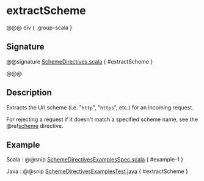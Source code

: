 # extractScheme

@@@ div { .group-scala }

## Signature

@@signature [SchemeDirectives.scala](/pekko-http/src/main/scala/akka/http/scaladsl/server/directives/SchemeDirectives.scala) { #extractScheme }

@@@

## Description

Extracts the Uri scheme (i.e. "`http`", "`https`", etc.) for an incoming request.

For rejecting a request if it doesn't match a specified scheme name, see the @ref[scheme](scheme.md) directive.

## Example

Scala
:  @@snip [SchemeDirectivesExamplesSpec.scala](/docs/src/test/scala/docs/http/scaladsl/server/directives/SchemeDirectivesExamplesSpec.scala) { #example-1 }

Java
:  @@snip [SchemeDirectivesExamplesTest.java](/docs/src/test/java/docs/http/javadsl/server/directives/SchemeDirectivesExamplesTest.java) { #extractScheme }
